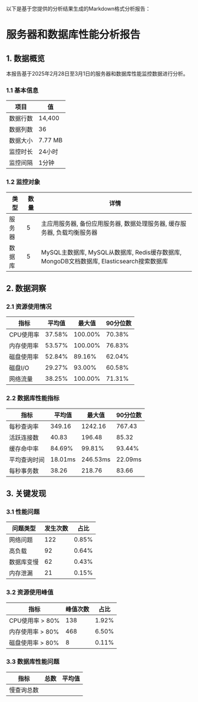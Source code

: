 以下是基于您提供的分析结果生成的Markdown格式分析报告：

# 服务器和数据库性能分析报告

## 1. 数据概览

本报告基于2025年2月28日至3月1日的服务器和数据库性能监控数据进行分析。

### 1.1 基本信息

| 项目 | 值 |
|------|-----|
| 数据行数 | 14,400 |
| 数据列数 | 36 |
| 数据大小 | 7.77 MB |
| 监控时长 | 24小时 |
| 监控间隔 | 1分钟 |

### 1.2 监控对象

| 类型 | 数量 | 详情 |
|------|-----|------|
| 服务器 | 5 | 主应用服务器, 备份应用服务器, 数据处理服务器, 缓存服务器, 负载均衡服务器 |
| 数据库 | 5 | MySQL主数据库, MySQL从数据库, Redis缓存数据库, MongoDB文档数据库, Elasticsearch搜索数据库 |

## 2. 数据洞察

### 2.1 资源使用情况

| 指标 | 平均值 | 最大值 | 90分位数 |
|------|--------|--------|----------|
| CPU使用率 | 37.58% | 100.00% | 70.38% |
| 内存使用率 | 53.57% | 100.00% | 76.83% |
| 磁盘使用率 | 52.84% | 89.16% | 62.04% |
| 磁盘I/O | 29.27% | 93.00% | 60.58% |
| 网络流量 | 38.25% | 100.00% | 71.31% |

### 2.2 数据库性能指标

| 指标 | 平均值 | 最大值 | 90分位数 |
|------|--------|--------|----------|
| 每秒查询率 | 349.16 | 1242.16 | 767.43 |
| 活跃连接数 | 40.83 | 196.48 | 85.32 |
| 缓存命中率 | 84.69% | 99.81% | 93.44% |
| 平均查询时间 | 18.01ms | 246.53ms | 22.09ms |
| 每秒事务数 | 38.26 | 218.76 | 83.66 |

## 3. 关键发现

### 3.1 性能问题

| 问题类型 | 发生次数 | 占比 |
|----------|----------|------|
| 网络问题 | 122 | 0.85% |
| 高负载 | 92 | 0.64% |
| 数据库变慢 | 62 | 0.43% |
| 内存泄漏 | 21 | 0.15% |

### 3.2 资源使用峰值

| 指标 | 峰值次数 | 占比 |
|------|----------|------|
| CPU使用率 > 80% | 138 | 1.92% |
| 内存使用率 > 80% | 468 | 6.50% |
| 磁盘使用率 > 80% | 8 | 0.11% |

### 3.3 数据库性能问题

| 指标 | 总数 | 平均值 |
|------|------|--------|
| 慢查询总数 